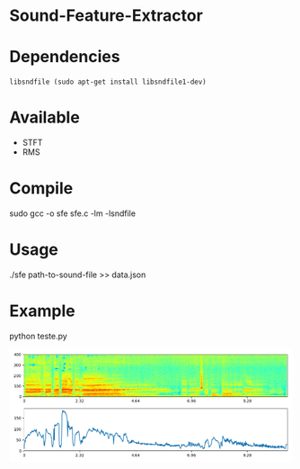 # Sound-Feature-Extractor

# Dependencies

```
libsndfile (sudo apt-get install libsndfile1-dev)
```
# Available

- STFT
- RMS

# Compile

sudo gcc -o sfe sfe.c -lm -lsndfile

# Usage

./sfe path-to-sound-file >> data.json

# Example

python teste.py

![alt text](feat.png)


